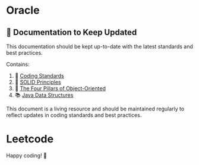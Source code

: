 # Oracle


## 📄 Documentation to Keep Updated

This documentation should be kept up-to-date with the latest standards and best practices. 

Contains:

1. 📏  [Coding Standards](CodingStandards.md)
2. 🧱 [SOLID Principles](SolidPrinciples.md)
3. 🎨 [The Four Pillars of Object-Oriented](Four%20Pillars%20of%20Object-Oriented%20Programming.md)
4. 📚 [Java Data Structures](Java%20Data%20Structures.md)

This document is a living resource and should be maintained regularly to reflect updates in coding standards and best practices.

# Leetcode 





Happy coding! 🚀
